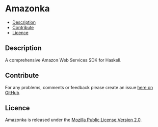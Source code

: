 # Amazonka

* [Description](#description)
* [Contribute](#contribute)
* [Licence](#licence)

## Description

A comprehensive Amazon Web Services SDK for Haskell.


## Contribute

For any problems, comments or feedback please create an issue [here on GitHub](github.com/brendanhay/amazonka/issues).


## Licence

Amazonka is released under the [Mozilla Public License Version 2.0](http://www.mozilla.org/MPL/).
